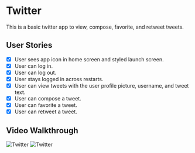 # Twitter 
This is a basic twitter app to view, compose, favorite, and retweet tweets.

## User Stories

- [x] User sees app icon in home screen and styled launch screen. 
- [x] User can log in. 
- [x] User can log out.
- [x] User stays logged in across restarts.
- [x] User can view tweets with the user profile picture, username, and tweet text. 
- [x] User can compose a tweet. 
- [x] User can favorite a tweet. 
- [x] User can retweet a tweet. 

## Video Walkthrough

![Twitter](https://media.giphy.com/media/9Yulv8WDLyZaxGJasY/giphy.gif)
![Twitter](https://media.giphy.com/media/brLlTVkSKsjyGjWpey/giphy.gif)
